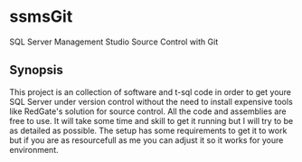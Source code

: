 # ssmsGit
SQL Server Management Studio Source Control with Git

## Synopsis
This project is an collection of software and t-sql code in order to get youre SQL Server under version control without the need to install expensive tools like RedGate's solution for source control. All the code and assemblies are free to use.
It will take some time and skill to get it running but I will try to be as detailed as possible. The setup has some requirements to get it to work but if you are as resourcefull as me you can adjust it so it works for youre environment.
